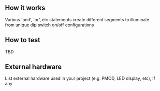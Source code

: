 <!---

This file is used to generate your project datasheet. Please fill in the information below and delete any unused
sections.

You can also include images in this folder and reference them in the markdown. Each image must be less than
512 kb in size, and the combined size of all images must be less than 1 MB.
-->

## How it works

Various 'and', 'or', etc statements create different segments to illuminate from unique dip switch on/off configurations

## How to test

TBD

## External hardware

List external hardware used in your project (e.g. PMOD, LED display, etc), if any

